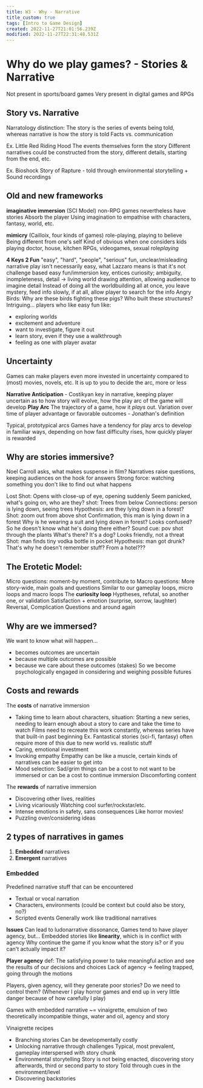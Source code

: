 ```yaml
---
title: W3 - Why - Narrative
title_custom: true
tags: [Intro to Game Design]
created: 2022-11-27T21:01:56.239Z
modified: 2022-11-27T22:31:48.531Z
---
```


# Why do we play games? - Stories & Narrative

Not present in sports/board games
Very present in digital games and RPGs

## Story vs. Narrative
Narratology distinction: The story is the series of events being told, whereas narrative is how the story is told
Facts vs. communication

Ex. Little Red Riding Hood
The events themselves form the story
Different narratives could be constructed from the story, different details, starting from the end, etc.

Ex. Bioshock
Story of Rapture - told through environmental storytelling + Sound recordings

## Old and new frameworks

**imaginative immersion** (SCI Model)
non-RPG games nevertheless have stories
Absorb the player
Using imagination to empathise with characters, fantasy, world, etc.

**mimicry** (Cailloix, four kinds of games)
role-playing, playing to believe
Being different from one's self
Kind of obvious when one considers kids playing doctor, house, kitchen
RPGs, videogames, sexual role*playing*

**4 Keys 2 Fun**
"easy", "hard", "people", "serious" fun, unclear/misleading
narrative play isn't necessarily easy, what Lazzaro means is that it's not challenge based
easy fun/immersion key, entices curiosity; ambiguity, inompleteness, detail -> living world
drawing attention, allowing audience to imagine detail
Instead of doing all the worldbuilding all at once, you leave mystery, feed info slowly, if at all, allow player to search for the info
Angry Birds: Why are these birds fighting these pigs? Who built these structures? Intriguing...
players who like easy fun like:
- exploring worlds
- excitement and adventure
- want to investigate, figure it out
- learn story, even if they use a walkthrough
- feeling as one with player avatar

## Uncertainty
Games can make players even more invested in uncertainty compared to (most) movies, novels, etc.
It is up to you to decide the arc, more or less

**Narrative Anticipation** - Costikyan
key in narrative, keeping player uncertain as to how story will evolve, how the play arc of the game will develop
**Play Arc**
The trajectory of a game, how it *plays* out.
Variation over time of player advantage or favorable outcomes - Jonathan's definition

Typical, prototypical arcs
Games have a tendency for play arcs to develop in familiar ways, depending on how fast difficulty rises, how quickly player is rewarded

## Why are stories immersive?
Noel Carroll asks, what makes suspense in film?
Narratives raise questions, keeping audiences on the hook for answers
Strong force: watching something you don't like to find out what happens

Lost
Shot: Opens with close-up of eye, opening suddenly
Seem panicked, what's going on, who are they?
shot: Trees from below
Connections: person is lying down, seeing trees
Hypothesis: are they lying down in a forest?
Shot: zoom out from above shot
Confirmation, this man is lying down in a forest
Why is he wearing a suit and lying down in forest? Looks confused? So he doesn't know what he's doing there either?
Sound cue: pov shot through the plants
What's there?
It's a dog? Looks friendly, not a threat
Shot: man finds tiny vodka bottle in pocket
Hypothesis: man got drunk? That's why he doesn't remember stuff? From a hotel???

## The **Erotetic** Model:
Micro questions: moment-by moment, contribute to 
Macro questions: More story-wide, main goals and questions
Similar to our gameplay loops, micro loops and macro loops
The **curiosity loop**
Hyptheses, refutal, so another one, or validation
Satisfaction + emotion (surprise, sorrow, laughter)
Reversal, Complication
Questions
and around again

## Why are we **immersed**?
We want to know what will happen...
- becomes outcomes are uncertain
- because multiple outcomes are possible
- because we care about these outcomes (stakes)
So we become psychologically engaged in considering and weighing possible futures

## Costs and rewards

The **costs** of narrative immersion
- Taking time to learn about characters, situation:
Starting a new series, needing to learn enough about a story to care and take the time to watch
Films need to recreate this work constantly, whereas series have that built-in past beginning
Ex. Fantastical stories (sci-fi, fantasy) often require more of this due to new world vs. realistic stuff
- Caring, emotional investment
- Invoking empathy
Empathy can be like a muscle, certain kinds of narratives can be easier to get into
- Mood selection:
Sad/grim things can be a cost to not want to be immersed or can be a cost to continue immersion
Discomforting content

The **rewards** of narrative immersion
- Discovering other lives, realities
- Living vicariously
Watching cool surfer/rockstar/etc.
- Intense emotions in safety, sans consequences
Like horror movies!
- Puzzling over/considering ideas

## 2 types of narratives in games
1. **Embedded** narratives
2. **Emergent** narratives

### Embedded
Predefined narrative stuff that can be encountered
- Textual or vocal narration
- Characters, environments (could be context but could also be story, no?)
- Scripted events
Generally work like traditional narratives

**Issues**
Can lead to ludonarrative dissonance,
Games tend to have player agency, but...
Embedded stories like **linearity**, which is in conflict with agency
Why continue the game if you know what the story is? or if you can't actually impact it?

**Player agency** def:
The satisfying power to take meaningful action and see the results of our decisions and choices
Lack of agency -> feeling trapped, going through the motions

Players, given agency, will they generate poor stories? Do we need to control them?
(Whenever I play horror games and end up in very little danger because of how carefully I play)

Games with embedded narrative ~= vinaigrette, emulsion of two theoretically incompatible things, water and oil, agency and story

Vinaigrette recipes
- Branching stories
Can be developmentally costly
- Unlocking narrative through challenges
Typical, most prevalent, gameplay interspersed with story chunk
- Environmental storytelling
Story is not being enacted, discovering story afterwards, third or second party to story
Told through cues in the environment/level
- Discovering backstories
